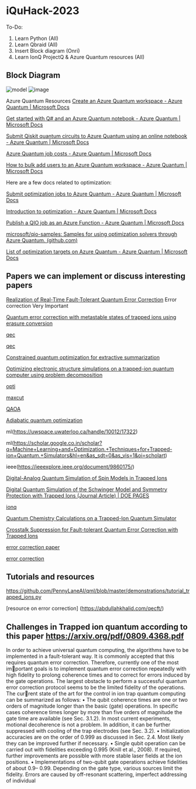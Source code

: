 # iQuHack-2023

To-Do:

1. Learn Python (All)
2. Learn Qbraid (All)
3. Insert Block diagram (Onri)
4. Learn IonQ ProjectQ & Azure Quantum resources (All)

## Block Diagram

![model](https://user-images.githubusercontent.com/59969678/213628422-4406d617-83d4-4a65-a0b4-191f38c7e2c3.png)
![image](https://user-images.githubusercontent.com/75779966/213802274-d79860c5-3e51-444c-840c-79cdca29bcf1.png)

Azure Quantum Resources 
[Create an Azure Quantum workspace - Azure Quantum | Microsoft Docs](https://learn.microsoft.com/en-us/azure/quantum/how-to-create-workspace?tabs=payg%2Ctabid-quick)

[ Get started with Q# and an Azure Quantum notebook - Azure Quantum | Microsoft Docs ](https://learn.microsoft.com/en-us/azure/quantum/get-started-jupyter-notebook?tabs=tabid-ionq)

[ Submit Qiskit quantum circuits to Azure Quantum using an online notebook - Azure Quantum | Microsoft Docs ](https://learn.microsoft.com/en-us/azure/quantum/quickstart-microsoft-qiskit-portal?pivots=platform-ionq)

[Azure Quantum job costs - Azure Quantum | Microsoft Docs](https://learn.microsoft.com/en-us/azure/quantum/azure-quantum-job-costs)

[How to bulk add users to an Azure Quantum workspace - Azure Quantum | Microsoft Docs](https://learn.microsoft.com/en-us/azure/quantum/bulk-add-users-to-a-workspace)

Here are a few docs related to optimization:

 

[Submit optimization jobs to Azure Quantum - Azure Quantum | Microsoft Docs](https://learn.microsoft.com/en-us/azure/quantum/how-to-submit-jobs-optimization?pivots=ide-portal)

[Introduction to optimization - Azure Quantum | Microsoft Docs](https://learn.microsoft.com/en-us/azure/quantum/optimization-overview-introduction)

[Publish a QIO job as an Azure Function - Azure Quantum | Microsoft Docs](https://learn.microsoft.com/en-us/azure/quantum/how-to-publish-qio-job-as-azurefunction)

[microsoft/qio-samples: Samples for using optimization solvers through Azure Quantum. (github.com)](https://github.com/microsoft/qio-samples)

[List of optimization targets on Azure Quantum - Azure Quantum | Microsoft Docs](https://learn.microsoft.com/en-us/azure/quantum/qio-target-list)

## Papers we can implement or discuss interesting papers

[Realization of Real-Time Fault-Tolerant Quantum Error Correction](https://journals.aps.org/prx/abstract/10.1103/PhysRevX.11.041058) Error correction Very Important

[Quantum error correction with metastable states of trapped ions using erasure conversion](https://arxiv.org/abs/2210.15024)



[qec](https://arxiv.org/pdf/0809.4368.pdf)

[qec](https://arxiv.org/pdf/0809.4368)

[Constrained quantum optimization for extractive summarization](https://www.nature.com/articles/s41598-022-20853-w)

[Optimizing electronic structure simulations on a trapped-ion quantum computer using problem decomposition](https://www.nature.com/articles/s42005-021-00751-9)

[opti](https://www.pnas.org/doi/10.1073/pnas.2006373117)

[maxcut](https://scai.engineering.asu.edu/2021-22-seminars/trapped-ion-quantum-computing-and-quantum-approximate-optimization-algorithm-for-maxcut-problem/)

[QAOA ](https://inspirehep.net/literature/2021742)

[Adiabatic quantum optimization](https://www.frontiersin.org/articles/10.3389/fphy.2015.00021/full)

ml(https://uwspace.uwaterloo.ca/handle/10012/17322)

ml(https://scholar.google.co.in/scholar?q=Machine+Learning+and+Optimization.+Techniques+for+Trapped-ion+Quantum.+Simulators&hl=en&as_sdt=0&as_vis=1&oi=scholart)

ieee(https://ieeexplore.ieee.org/document/9860175/)

[Digital-Analog Quantum Simulation of Spin Models in Trapped Ions ](https://www.nature.com/articles/srep30534)

[Digital Quantum Simulation of the Schwinger Model and Symmetry Protection with Trapped Ions (Journal Article) | DOE PAGES](https://www.osti.gov/pages/biblio/1866519)

[ionq](https://ionq.com/resources/publications)

[Quantum Chemistry Calculations on a Trapped-Ion Quantum Simulator](https://arxiv.org/abs/1803.10238)

[Crosstalk Suppression for Fault-tolerant Quantum Error Correction with Trapped Ions](https://quantum-journal.org/papers/q-2021-06-29-487/)

[error correction paper ](https://physicstoday.scitation.org/doi/10.1063/1.1897514)

[error correction](http://qserver.usc.edu/qec11/slides/Blatt_QEC11.pdf)

## Tutorials and resources 

https://github.com/PennyLaneAI/qml/blob/master/demonstrations/tutorial_trapped_ions.py

[resource on error correction] (https://abdullahkhalid.com/qecft/)

## Challenges in Trapped ion quantum according to this paper https://arxiv.org/pdf/0809.4368.pdf

In order to achieve universal quantum computing, the algorithms have to
be implemented in a fault-tolerant way. It is commonly accepted that this
requires quantum error correction. Therefore, currently one of the most important goals is to implement quantum error correction repeatedly with high
fidelity to prolong coherence times and to correct for errors induced by the
gate operations. The largest obstacle to perform a successful quantum error
correction protocol seems to be the limited fidelity of the operations. The current state of the art for the control in ion trap quantum computing can be
summarized as follows:
• The qubit coherence times are one or two orders of magnitude longer than
the basic (gate) operations. In specific cases coherence times longer by more
than five orders of magnitude the gate time are available (see Sec. 3.1.2).
In most current experiments, motional decoherence is not a problem. In
addition, it can be further suppressed with cooling of the trap electrodes
(see Sec. 3.2).
• Initialization accuracies are on the order of 0.999 as discussed in Sec. 2.4.
Most likely they can be improved further if necessary.
• Single qubit operation can be carried out with fidelities exceeding 0.995
(Knill et al., 2008). If required, further improvements are possible with more
stable laser fields at the ion positions.
• Implementations of two-qubit gate operations achieve fidelities of about 0.9–
0.99. Depending on the gate type, various sources limit the fidelity. Errors
are caused by off-resonant scattering, imperfect addressing of individual

